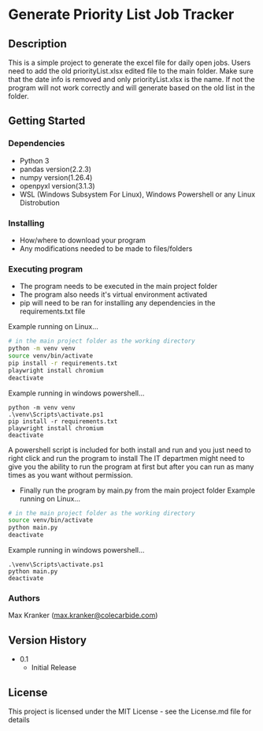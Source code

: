 # Generate Priority List Job Tracker

## Description

This is a simple project to generate the excel file for daily open jobs.
Users need to add the old priorityList.xlsx edited file to the main folder.
Make sure that the date info is removed and only priorityList.xlsx is the name.
If not the program will not work correctly and will generate based on the old list in the folder.

## Getting Started

### Dependencies

* Python 3
* pandas version(2.2.3)
* numpy version(1.26.4)
* openpyxl version(3.1.3)
* WSL (Windows Subsystem For Linux), Windows Powershell or any Linux Distrobution

### Installing

* How/where to download your program
* Any modifications needed to be made to files/folders

### Executing program
* The program needs to be executed in the main project folder
* The program also needs it's virtual environment activated
* pip will need to be ran for installing any dependencies in the
requirements.txt file

Example running on Linux...

```bash
# in the main project folder as the working directory
python -m venv venv
source venv/bin/activate
pip install -r requirements.txt
playwright install chromium
deactivate
```

Example running in windows powershell...
```powercode
python -m venv venv
.\venv\Scripts\activate.ps1
pip install -r requirements.txt
playwright install chromium
deactivate
```
A powershell script is included for both install and run
and you just need to right click and run the program to install
The IT departmen might need to give you the ability to
run the program at first but after you can run as many times as
you want without permission.

* Finally run the program by main.py from the main project folder
Example running on Linux...

```bash
# in the main project folder as the working directory
source venv/bin/activate
python main.py
deactivate
```

Example running in windows powershell...
```powercode
.\venv\Scripts\activate.ps1
python main.py
deactivate
```

### Authors

Max Kranker (<max.kranker@colecarbide.com>)

## Version History

* 0.1
  * Initial Release

## License

This project is licensed under the MIT License - see the License.md file for details
